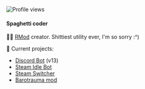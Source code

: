 
![Profile views](https://gpvc.arturio.dev/zipliks)

#### Spaghetti coder
🐱‍👤 [RMod](https://github.com/Zipliks/rmod) creator. Shittiest utility ever, I'm so sorry :^)

🔭 Current projects: 
* [Discord Bot](https://github.com/Zipliks/discordBot) (v13)
* [Steam Idle Bot](https://github.com/Zipliks/steambot-tutorial)
* [Steam Switcher](https://github.com/Zipliks/yanss)
* [Barotrauma mod](https://github.com/hnappinn/Barotrauma-Advanced-Medicine-mod)
